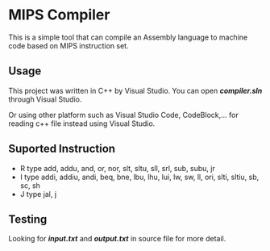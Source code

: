 # MIPS Compiler

This is a simple tool that can compile an Assembly language to machine code based on MIPS instruction set.

## Usage

This project was written in C++ by Visual Studio. You can open ***compiler.sln*** through Visual Studio.

Or using other platform such as Visual Studio Code, CodeBlock,... for reading c++ file instead using Visual Studio.

## Suported Instruction

- R type
  add, addu, and, or, nor, slt, sltu, sll, srl, sub, subu, jr
- I type
  addi, addiu, andi, beq, bne, lbu, lhu, lui, lw, sw, ll, ori, slti, sltiu, sb, sc, sh
- J type
  jal, j

## Testing

Looking for ***input.txt*** and ***output.txt*** in source file for more detail.
  
